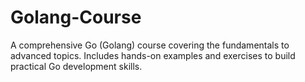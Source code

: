 # Golang-Course
A comprehensive Go (Golang) course covering the fundamentals to advanced topics. Includes hands-on examples and exercises to build practical Go development skills.
